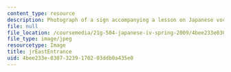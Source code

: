 ```yaml
---
content_type: resource
description: Photograph of a sign accompanying a lesson on Japanese vocabulary.
file: null
file_location: /coursemedia/21g-504-japanese-iv-spring-2009/4bee233e03073239170203ddb0a435e0_jrEastEntrance.jpg
file_type: image/jpeg
resourcetype: Image
title: jrEastEntrance
uid: 4bee233e-0307-3239-1702-03ddb0a435e0
---
```

